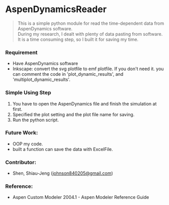 # AspenDynamicsReader
> This is a simple python module for read the time-dependent data from 
> AspenDynamics software.  
> During my research, I dealt with plenty of data pasting from software.
> It is a time consuming step, so I built it for saving my time.

### Requirement
* Have AspenDynamics software
* Inkscape: convert the svg plotfile to emf plotfile. If you don't need it.
  you can comment the code in 'plot_dynamic_results', and 'multiplot_dynamic_results'.
  
### Simple Using Step
1. You have to open the AspenDynamics file and finish the simulation at first.
2. Specified the plot setting and the plot file name for saving.
3. Run the python script.

### Future Work:
* OOP my code.
* built a function can save the data with ExcelFile.

### Contributor: 
* Shen, Shiau-Jeng (johnson840205@gmail.com)

### Reference:
* Aspen Custom Modeler 2004.1 - Aspen Modeler Reference Guide